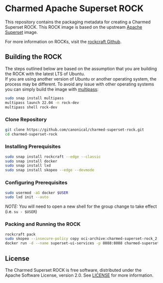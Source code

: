# Charmed Apache Superset ROCK

This repository contains the packaging metadata for creating a Charmed Superset ROCK. This ROCK image is based on the upstream [Apache Superset](https://downloads.apache.org/superset/) image.

For more information on ROCKs, visit the [rockcraft Github](https://github.com/canonical/rockcraft).

## Building the ROCK
The steps outlined below are based on the assumption that you are building the ROCK with the latest LTS of Ubuntu.  
If you are using another version of Ubuntu or another operating system, the process may be different. 
To avoid any issue with other operating systems you can simply build the image with [multipass](https://multipass.run/):
```bash
sudo snap install multipass
multipass launch 22.04 -n rock-dev
multipass shell rock-dev
``` 

### Clone Repository
```bash
git clone https://github.com/canonical/charmed-superset-rock.git
cd charmed-superset-rock
```
### Installing Prerequisites
```bash
sudo snap install rockcraft --edge --classic
sudo snap install docker
sudo snap install lxd
sudo snap install skopeo --edge --devmode
```
### Configuring Prerequisites
```bash
sudo usermod -aG docker $USER 
sudo lxd init --auto
```
*_NOTE:_* You will need to open a new shell for the group change to take effect (i.e. `su - $USER`)
### Packing and Running the ROCK
```bash
rockcraft pack
sudo skopeo --insecure-policy copy oci-archive:charmed-superset-rock_2.1.0_amd64.rock docker-daemon:/charmed-superset-rock:2.1.0
docker run -d --name superset-ui-services -p 8088:8088 charmed-superset-rock:2.1.0 --args superset-ui -g 'daemon off:' \; start superset-ui
```
## License
The Charmed Superset ROCK is free software, distributed under the Apache
Software License, version 2.0. See
[LICENSE](https://github.com/canonical/charmed-superset-rock/blob/main/LICENSE)
for more information.
